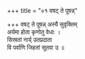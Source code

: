 +++
title = "०१ वषट् ते पूषन्न्"

+++
वषट् ते पूषन्न् अस्यै सुवृक्तिम्  
अर्यमा होता कृणोतु वेधाः ।  
सिस्रतां नार्य् उतप्रदाता  
वि पर्वाणि जिहतां सूतवा उ ॥